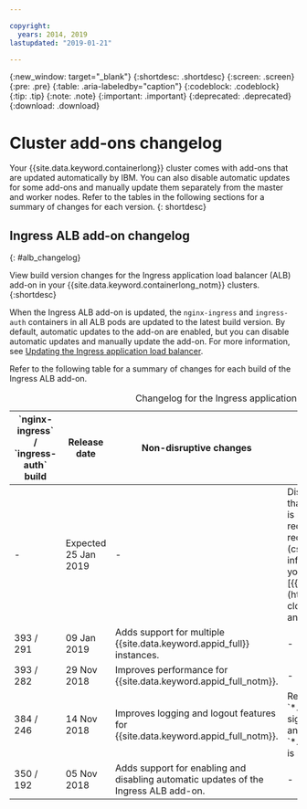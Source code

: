 ```yaml
---

copyright:
  years: 2014, 2019
lastupdated: "2019-01-21"

---
```


{:new_window: target="_blank"}
{:shortdesc: .shortdesc}
{:screen: .screen}
{:pre: .pre}
{:table: .aria-labeledby="caption"}
{:codeblock: .codeblock}
{:tip: .tip}
{:note: .note}
{:important: .important}
{:deprecated: .deprecated}
{:download: .download}


# Cluster add-ons changelog

Your {{site.data.keyword.containerlong}} cluster comes with add-ons that are updated automatically by IBM. You can also disable automatic updates for some add-ons and manually update them separately from the master and worker nodes. Refer to the tables in the following sections for a summary of changes for each version.
{: shortdesc}

## Ingress ALB add-on changelog
{: #alb_changelog}

View build version changes for the Ingress application load balancer (ALB) add-on in your {{site.data.keyword.containerlong_notm}} clusters.
{:shortdesc}

When the Ingress ALB add-on is updated, the `nginx-ingress` and `ingress-auth` containers in all ALB pods are updated to the latest build version. By default, automatic updates to the add-on are enabled, but you can disable automatic updates and manually update the add-on. For more information, see [Updating the Ingress application load balancer](cs_cluster_update.html#alb).

Refer to the following table for a summary of changes for each build of the Ingress ALB add-on.

<table summary="Overview of build changes for the Ingress application load balancer add-on">
<caption>Changelog for the Ingress application load balancer add-on</caption>
<thead>
<tr>
<th>`nginx-ingress` / `ingress-auth` build</th>
<th>Release date</th>
<th>Non-disruptive changes</th>
<th>Disruptive changes</th>
</tr>
</thead>
<tbody>
<tr>
<td>-</td>
<td>Expected 25 Jan 2019</td>
<td>-</td>
<td>Disables TLS 1.0 and 1.1 by default. If the clients that connect to your apps support TLS 1.2, no action is required. If you still have legacy clients that require TLS 1.0 or 1.1 support, manually enable the required TLS versions by following [these steps](cs_ingress.html#ssl_protocols_ciphers). For more information about how to see the TLS versions that your clients use to access your apps, see this [{{site.data.keyword.Bluemix_notm}} Blog post](https://www.ibm.com/blogs/bluemix/2018/11/ibm-cloud-kubernetes-service-alb-update-tls-1-0-and-1-1-disabled-by-default/).</td>
</tr>
<tr>
<td>393 / 291</td>
<td>09 Jan 2019</td>
<td>Adds support for multiple {{site.data.keyword.appid_full}} instances.</td>
<td>-</td>
</tr>
<tr>
<td>393 / 282</td>
<td>29 Nov 2018</td>
<td>Improves performance for {{site.data.keyword.appid_full_notm}}.</td>
<td>-</td>
</tr>
<tr>
<td>384 / 246</td>
<td>14 Nov 2018</td>
<td>Improves logging and logout features for {{site.data.keyword.appid_full_notm}}.</td>
<td>Replaces the self-signed certificate for `*.containers.mybluemix.net` with the LetsEncrypt signed certificate that is automatically generated for and used by the cluster. The `*.containers.mybluemix.net` self-signed certificate is removed.</td>
</tr>
<tr>
<td>350 / 192</td>
<td>05 Nov 2018</td>
<td>Adds support for enabling and disabling automatic updates of the Ingress ALB add-on.</td>
<td>-</td>
</tr>
</tbody>
</table>

